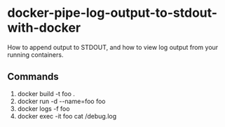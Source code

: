 # docker-pipe-log-output-to-stdout-with-docker
 How to append output to STDOUT, and how to view log output from your running containers.

## Commands

1. docker  build -t foo .
2. docker run -d --name=foo foo
3. docker logs -f foo
4. docker exec -it foo cat /debug.log
